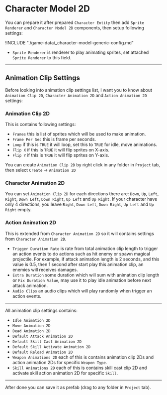 # Character Model 2D

You can prepare it after prepared `Character Entity` then add `Sprite Renderer` and `Character Model 2D` components, then setup following settings:

!INCLUDE "./game-data/_character-model-generic-config.md"

*   `Sprite Renderer` is renderer to play animating sprites, set attached `Sprite Renderer` to this field.

* * *

## Animation Clip Settings

Before looking into animation clip settings list, I want you to know about `Animation Clip 2D`, `Character Animation 2D` and `Action Animation 2D` settings:

### Animation Clip 2D

This is contains following settings:
*   `Frames` this is list of sprites which will be used to make animation.
*   `Frame Per Sec` this is frame per seconds.
*   `Loop` if this is `TRUE` it will loop, set this to `TRUE` for idle, move animations.
*   `Flip X` if this is `TRUE` it will flip sprites on X-axis.
*   `Flip Y` if this is `TRUE` it will flip sprites on Y-axis.

You can create `Animation Clip 2D` by right click in any folder in `Project` tab, then select `Create` → `Animation 2D`

### Character Animation 2D

You can set `Animation Clip 2D` for each directions there are: `Down`, `Up`, `Left`, `Right`, `Down Left`, `Down Right`, `Up Left` and `Up Right`. If your character have only 4 directions, you leave `Right`, `Down Left`, `Down Right`, `Up Left` and `Up Right` empty.

### Action Animation 2D

This is extended from `Character Animation 2D` so it will contains settings from `Character Animation 2D`.

*   `Trigger Duration Rate` is rate from total animation clip length to trigger an action events to do actions such as hit enemy or spawn magical projectile. For example, if attack animation length is 2 seconds, and this value is 0.5, then 1 second after start play this animation clip, an enemies will receives damages.
*   `Extra Duration` some duration which will sum with animation clip length or `Fix Duration Value`, may use it to play idle animation before next attack animation.
*   `Audio Clips` an audio clips which will play randomly when trigger an action events.

* * *

All animation clip settings contains:

*   `Idle Animation 2D`
*   `Move Animation 2D`
*   `Dead Animation 2D`
*   `Default Attack Animation 2D`
*   `Default Skill Cast Animation 2D`
*   `Default Skill Activate Animation 2D`
*   `Default Reload Animation 2D`
*   `Weapon Animations 2D` each of this is contains animation clip 2Ds and action animation 2Ds for specific `Weapon Type`.
*   `Skill Animations 2D` each of this is contains skill cast clip 2D and activate skill action animation 2D for specific `Skill`.

* * *

After done you can save it as prefab (drag to any folder in `Project` tab).